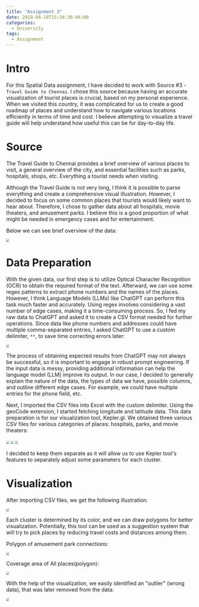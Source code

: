 ```yaml
---
title: "Assignment 3"
date: 2019-04-18T15:34:30-04:00
categories:
  - University
tags:
  - Assignment
---
```


# Intro

For this Spatial Data assignment, I have decided to work with Source #3 - `Travel Guide to Chennai`. I chose this source because having an accurate visualization of tourist places is crucial, based on my personal experience. When we visited this country, it was complicated for us to create a good roadmap of places and understand how to navigate various locations efficiently in terms of time and cost. I believe attempting to visualize a travel guide will help understand how useful this can be for day-to-day life.

# Source

The Travel Guide to Chennai provides a brief overview of various places to visit, a general overview of the city, and essential facilities such as parks, hospitals, shops, etc. Everything a tourist needs when visiting.

Although the Travel Guide is not very long, I think it is possible to parse everything and create a comprehensive visual illustration. However, I decided to focus on some common places that tourists would likely want to hear about. Therefore, I chose to gather data about all hospitals, movie theaters, and amusement parks. I believe this is a good proportion of what might be needed in emergency cases and for entertainment.

Below we can see brief overview of the data:

<img src="/assets/images/A3/9.jpg" style="zoom:50%"/>

# Data Preparation

With the given data, our first step is to utilize Optical Character Recognition (OCR) to obtain the required format of the text. Afterward, we can use some regex patterns to extract phone numbers and the names of the places. However, I think Language Models (LLMs) like ChatGPT can perform this task much faster and accurately. Using regex involves considering a vast number of edge cases, making it a time-consuming process. So, I fed my raw data to ChatGPT and asked it to create a CSV format needed for further operations. Since data like phone numbers and addresses could have multiple comma-separated entries, I asked ChatGPT to use a custom delimiter, `**`, to save time correcting errors later:

<img src="/assets/images/A3/1.jpg" style="zoom:50%"/>

The process of obtaining expected results from ChatGPT may not always be successful, so it is important to engage in robust prompt engineering. If the input data is messy, providing additional information can help the language model (LLM) improve its output. In our case, I decided to generally explain the nature of the data, the types of data we have, possible columns, and outline different edge cases. For example, we could have multiple entries for the phone field, etc.

Next, I imported the CSV files into Excel with the custom delimiter. Using the geoCode extension, I started fetching longitude and latitude data. This data preparation is for our visualization tool, Kepler.gl. We obtained three various CSV files for various categories of places: hospitals, parks, and movie theaters:

<img src="/assets/images/A3/2.jpg" style="zoom:50%"/>
<img src="/assets/images/A3/3.jpg" style="zoom:50%"/>
<img src="/assets/images/A3/4.jpg" style="zoom:50%"/>

I decided to keep them separate as it will allow us to use Kepler tool's features to separately adjust some parameters for each cluster.

# Visualization

After importing CSV files, we get the following illustration:

<img src="/assets/images/A3/8.jpg" style="zoom:50%"/>

Each cluster is determined by its color, and we can draw polygons for better visualization. Potentially, this tool can be used as a suggestion system that will try to pick places by reducing travel costs and distances among them.

Polygon of amusement park connections:

<img src="/assets/images/A3/6.jpg" style="zoom:50%"/>

Coverage area of All places(polygon):

<img src="/assets/images/A3/5.jpg" style="zoom:50%"/>

With the help of the visualization, we easily identified an "outlier" (wrong data), that was later removed from the data:

<img src="/assets/images/A3/7.jpg" style="zoom:50%"/>
